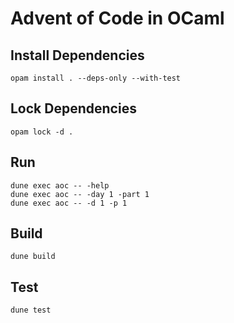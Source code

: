 # Advent of Code in OCaml

## Install Dependencies

```
opam install . --deps-only --with-test
```

## Lock Dependencies

```
opam lock -d .
```

## Run

```
dune exec aoc -- -help
dune exec aoc -- -day 1 -part 1
dune exec aoc -- -d 1 -p 1
```

## Build

```
dune build
```

## Test

```
dune test
```
